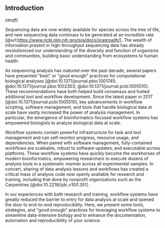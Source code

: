 ## Introduction
*(draft)*

Sequencing data are now widely available for species across the tree of life, and new sequencing data continues to be generated at an incredible rate [@url:https://www.ncbi.nlm.nih.gov/sra/docs/sragrowth/].
The wealth of information present in high-throughput sequencing data has already revolutionized our understanding of the diversity and function of organisms and communities, building basic understanding from ecosystems to human health.

As sequencing analysis has matured over the past decade, several papers have presented "best" or "good enough" practices for computational biological analyses [@doi:10.1371/journal.pbio.1001745; @doi:10.1371/journal.pbio.1002303; @doi:10.1371/journal.pcbi.1005510].
These recommendations have both helped build consensus and fueled additional tool and workflow development.
Since the latest paper in 2017 [@doi:10.1371/journal.pcbi.1005510],  key advancements in workflow scripting, software management, and tools that handle biological data at scale have vastly increased the power of analysis management.
In particular, the emergence of bioinformatics-focused workflow systems has empowered biologists to analyze biological data at scale.

Workflow systems contain powerful infrastructure for task and tool management and can self-monitor progress, resource usage, and dependencies.
When paired with software management, fully-contained workflows are scaleable, robust to software updates, and executable across platforms.
These workflow systems have quickly become the workhorses of modern bioinformatics, empowering researchers to execute dozens of analysis tools in a systematic manner across all experimental samples.
In concert, sharing of data analysis lessons and workflows has created a critical mass of analysis code now openly available for research and training, including that done by nonprofit organizations such as the Carpentries [@doi:10.2218/ijdc.v10i1.351].

In our experiences with both research and training, workflow systems have greatly reduced the barrier to entry for data analysis at scale and opened the door to end-to-end reproducibility.
Here, we present some tools, strategies, and "good enough" practices for leveraging workflow systems to streamline data-intensive biology and to enhance the documentation, automation and reproducibility of your science.

